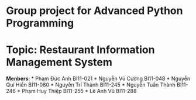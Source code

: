 Group project for Advanced Python Programming
=====================
**Topic**: Restaurant Information Management System
=====================
**Menbers**:
    *   Phạm Đức Anh        BI11-021
    *   Nguyễn Vũ Cường     BI11-048
    *   Nguyễn Quí Hiển     BI11-080
    *   Nguyễn Trí Thành    BI11-245
    *   Nguyễn Tuấn Thành   BI11-246
    *   Phạm Huy Thiệp      BI11-255
    *   Lê Anh Vũ           BI11-288
